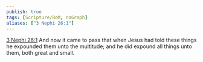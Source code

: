 ```yaml
---
publish: true
tags: [Scripture/BoM, noGraph]
aliases: ["3 Nephi 26:1"]
---
```

[3 Nephi 26:1](https://churchofjesuschrist.org/study/scriptures/bofm/3-ne/26?lang=eng&id=p1#p1) And now it came to pass that when Jesus had told these things he expounded them unto the multitude; and he did expound all things unto them, both great and small.
